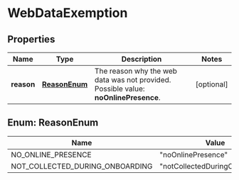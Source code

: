 

# WebDataExemption


## Properties

| Name | Type | Description | Notes |
|------------ | ------------- | ------------- | -------------|
|**reason** | [**ReasonEnum**](#ReasonEnum) | The reason why the web data was not provided. Possible value: **noOnlinePresence**. |  [optional] |



## Enum: ReasonEnum

| Name | Value |
|---- | -----|
| NO_ONLINE_PRESENCE | &quot;noOnlinePresence&quot; |
| NOT_COLLECTED_DURING_ONBOARDING | &quot;notCollectedDuringOnboarding&quot; |



